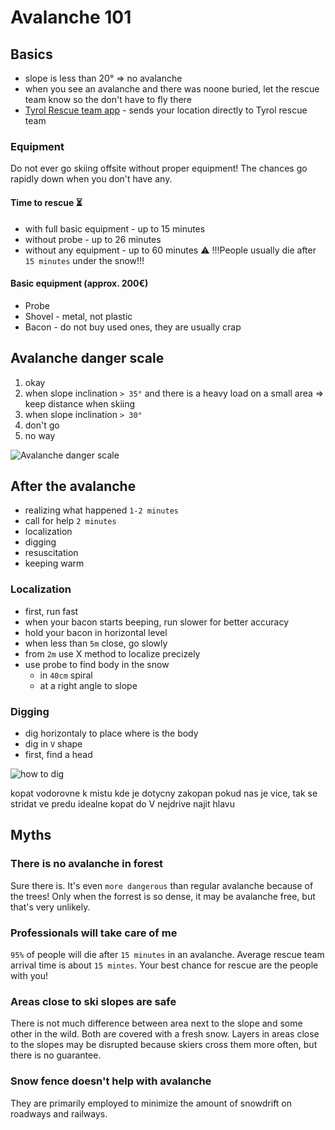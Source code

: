 # Avalanche 101

## Basics

- slope is less than 20° => no avalanche
- when you see an avalanche and there was noone buried, let the rescue team know so the don't have to fly there
- [Tyrol Rescue team app](https://www.leitstelle-tirol.at/leistungen/zusatzleistungen/) - sends your location directly to Tyrol rescue team


### Equipment

Do not ever go skiing offsite without proper equipment! The chances go rapidly down when you don't have any.

#### Time to rescue ⏳

- with full basic equipment - up to 15 minutes
- without probe - up to 26 minutes
- without any equipment - up to 60 minutes ⚠️ !!!People usually die after `15 minutes` under the snow!!!

#### Basic equipment (approx. 200€)

- Probe
- Shovel - metal, not plastic
- Bacon - do not buy used ones, they are usually crap

## Avalanche danger scale

1. okay
2. when slope inclination `> 35°` and there is a heavy load on a small area => keep distance when skiing
3. when slope inclination `> 30°`
4. don't go
5. no way

![Avalanche danger scale](https://cdn-snowboarding.transworld.net/blogs.dir/442/files/2010/07/danger-scale-english.jpg)

## After the avalanche

- realizing what happened `1-2 minutes`
- call for help `2 minutes`
- localization
- digging
- resuscitation
- keeping warm

### Localization

- first, run fast
- when your bacon starts beeping, run slower for better accuracy
- hold your bacon in horizontal level
- when less than `5m` close, go slowly
- from `2m` use X method to localize precizely
- use probe to find body in the snow
  - in `40cm` spiral
  - at a right angle to slope
  
### Digging

- dig horizontaly to place where is the body 
- dig in `V` shape
- first, find a head

![how to dig](https://content.artofmanliness.com/uploads/2011/12/Avalanche3.jpg)

kopat vodorovne k mistu kde je dotycny zakopan
pokud nas je vice, tak se stridat ve predu
idealne kopat do V
nejdrive najit hlavu


## Myths

### There is no avalanche in forest

Sure there is. It's even `more dangerous` than regular avalanche because of the trees! Only when the forrest is so dense, it may be avalanche free, but that's very unlikely. 

### Professionals will take care of me

`95%` of people will die after `15 minutes` in an avalanche. Average rescue team arrival time is about `15 mintes`. Your best chance for rescue are the people with you!

### Areas close to ski slopes are safe

There is not much difference between area next to the slope and some other in the wild. Both are covered with a fresh snow. Layers in areas close to the slopes may be disrupted because skiers cross them more often, but there is no guarantee.

### Snow fence doesn't help with avalanche

They are primarily employed to minimize the amount of snowdrift on roadways and railways.
